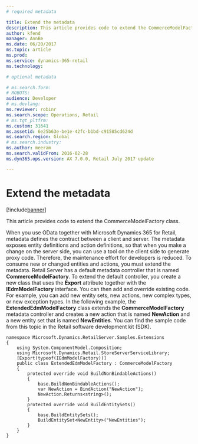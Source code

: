 ```yaml
---
# required metadata

title: Extend the metadata
description: This article provides code to extend the CommerceModelFactory class.
author: kfend
manager: AnnBe
ms.date: 06/20/2017
ms.topic: article
ms.prod: 
ms.service: dynamics-365-retail
ms.technology: 

# optional metadata

# ms.search.form: 
# ROBOTS: 
audience: Developer
# ms.devlang: 
ms.reviewer: robinr
ms.search.scope: Operations, Retail
# ms.tgt_pltfrm: 
ms.custom: 31641
ms.assetid: 6e25b63e-be1e-42fc-b1bd-c91585cd624d
ms.search.region: Global
# ms.search.industry: 
ms.author: meeram
ms.search.validFrom: 2016-02-28
ms.dyn365.ops.version: AX 7.0.0, Retail July 2017 update

---
```


# Extend the metadata

[!include[banner](../includes/banner.md)]


This article provides code to extend the CommerceModelFactory class.

When you use OData together with Microsoft Dynamics 365 for Retail, metadata defines the contract between a client and server. The metadata exposes entity definitions and action definitions, so that when you make a change on the server side, you can use a tool on the client side to generate proxy code. Therefore, the maintenance effort for developers is reduced. To consume new or changed entities and actions, you must extend the metadata. Retail Server has a default metadata controller that is named **CommerceModelFactory**. To extend the default controller, you create a new class that uses the **Export** attribute together with the **IEdmModelFactory** interface. You can then add and override existing code. For example, you can add new entity sets, new actions, new complex types, or new exception types. In the following example, the **ExtendedEdmModelFactory** class extends the **CommerceModelFactory** metadata controller and creates a new action that is named **NewAction** and a new entity set that is named **NewEntities**. You can find the sample code from this topic in the Retail software development kit (SDK).

    namespace Microsoft.Dynamics.RetailServer.Samples.Extensions
    {
        using System.ComponentModel.Composition;
        using Microsoft.Dynamics.Retail.StoreServerServiceLibrary;
        [Export(typeof(IEdmModelFactory))]
        public class ExtendedEdmModelFactory : CommerceModelFactory
        {
            protected override void BuildNonBindableActions()
            {
                base.BuildNonBindableActions();
                var NewAction = BindAction("NewAction");
                NewAction.Returns<string>();
            }
            protected override void BuildEntitySets()
            {
                base.BuildEntitySets();
                BuildEntitySet<NewEntity>("NewEntities");
            }
        }
    }



